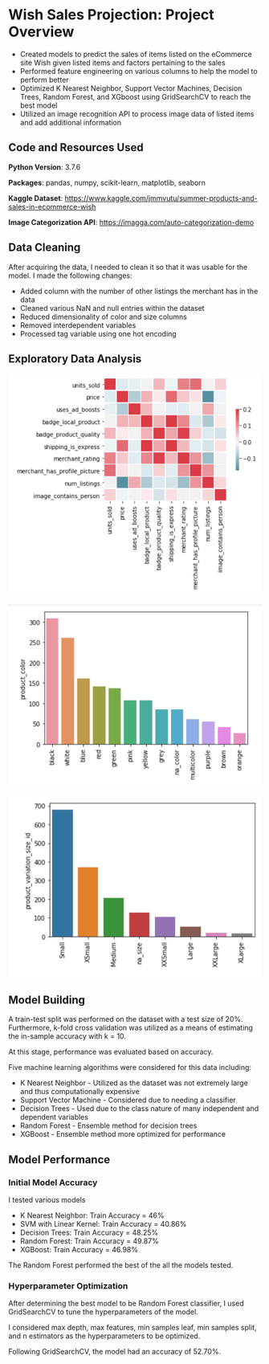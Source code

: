 # Wish Sales Projection: Project Overview

* Created models to predict the sales of items listed on the eCommerce site Wish given listed items and factors pertaining to the sales
* Performed feature engineering on various columns to help the model to perform better
* Optimized K Nearest Neighbor, Support Vector Machines, Decision Trees, Random Forest, and XGboost using GridSearchCV to reach the best model
* Utilized an image recognition API to process image data of listed items and add additional information

## Code and Resources Used
<strong>Python Version</strong>: 3.7.6

<strong>Packages</strong>: pandas, numpy, scikit-learn, matplotlib, seaborn

<strong>Kaggle Dataset</strong>: https://www.kaggle.com/jmmvutu/summer-products-and-sales-in-ecommerce-wish

<strong>Image Categorization API</strong>: https://imagga.com/auto-categorization-demo

## Data Cleaning

After acquiring the data, I needed to clean it so that it was usable for the model. I made the following changes:

* Added column with the number of other listings the merchant has in the data
* Cleaned various NaN and null entries within the dataset
* Reduced dimensionality of color and size columns
* Removed interdependent variables
* Processed tag variable using one hot encoding

## Exploratory Data Analysis

![Correlation](EDA_Images/correlation.png)

![Color Bar Graph](EDA_Images/color_bar_graph.png)

![Size Bar Graph](EDA_Images/size_bar_graph.png)

## Model Building

A train-test split was performed on the dataset with a test size of 20%. Furthermore, k-fold cross validation was utilized as a means of estimating the in-sample accuracy with k = 10. 

At this stage, performance was evaluated based on accuracy.

Five machine learning algorithms were considered for this data including:

* K Nearest Neighbor - Utilized as the dataset was not extremely large and thus computationally expensive
* Support Vector Machine - Considered due to needing a classifier
* Decision Trees - Used due to the class nature of many independent and dependent variables
* Random Forest - Ensemble method for decision trees
* XGBoost - Ensemble method more optimized for performance

## Model Performance

### Initial Model Accuracy

I tested various models 

* K Nearest Neighbor: Train Accuracy = 46%
* SVM with Linear Kernel: Train Accuracy = 40.86%
* Decision Trees: Train Accuracy = 48.25%
* Random Forest: Train Accuracy = 49.87%
* XGBoost: Train Accuracy = 46.98%

The Random Forest performed the best of the all the models tested.

### Hyperparameter Optimization

After determining the best model to be Random Forest classifier, I used GridSearchCV to tune the hyperparameters of the model.

I considered max depth, max features, min samples leaf, min samples split, and n estimators as the hyperparameters to be optimized.

Following GridSearchCV, the model had an accuracy of 52.70%.

